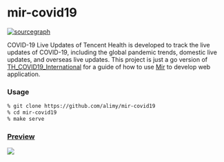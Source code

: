 # mir-covid19
[![sourcegraph](https://img.shields.io/badge/view%20on-Sourcegraph-brightgreen.svg?logo=sourcegraph)](https://sourcegraph.com/github.com/alimy/kr)

COVID-19 Live Updates of Tencent Health is developed to track the live updates of COVID-19, including the global pandemic trends, domestic live updates, and overseas live updates. This project is just a go version of [TH_COVID19_International](https://github.com/Tencent/TH_COVID19_International) for a guide of how to use [Mir](https://github.com/alimy/mir) to develop web application.

### Usage

```bash
% git clone https://github.com/alimy/mir-covid19
% cd mir-covid19
% make serve
```

### [Preview](https://covid-19.th.qq.com)
![](https://raw.githubusercontent.com/Tencent/TH_COVID19_International/master/images/demo_2.png)
